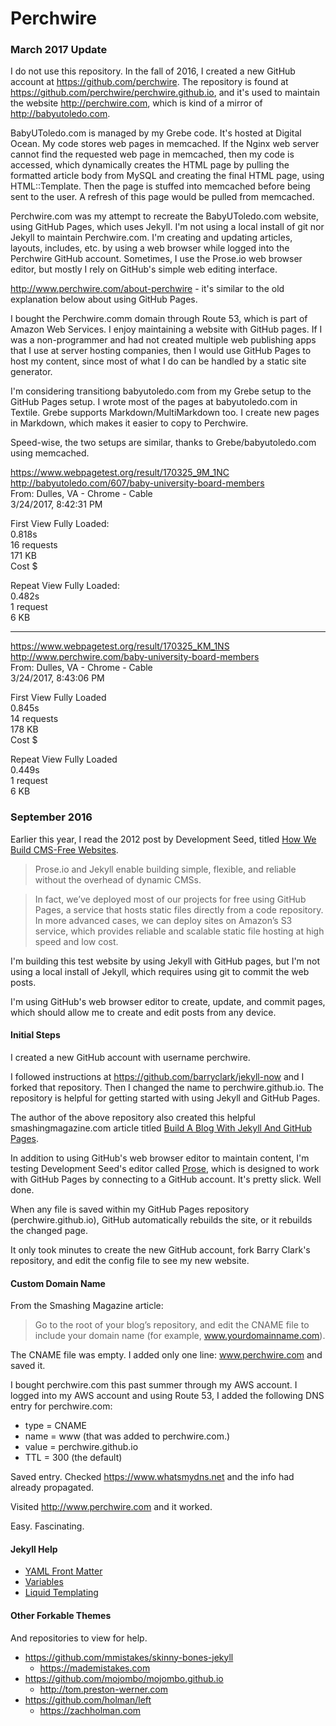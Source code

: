 # Perchwire

### March 2017 Update

I do not use this repository. In the fall of 2016, I created a new GitHub account at <https://github.com/perchwire>. The repository is found at <https://github.com/perchwire/perchwire.github.io>, and it's used to maintain the website <http://perchwire.com>, which is kind of a mirror of <http://babyutoledo.com>. 

BabyUToledo.com is managed by my Grebe code. It's hosted at Digital Ocean. My code stores web pages in memcached. If the Nginx web server cannot find the requested web page in memcached, then my code is accessed, which dynamically creates the HTML page by pulling the formatted article body from MySQL and creating the final HTML page, using HTML::Template. Then the page is stuffed into memcached before being sent to the user. A refresh of this page would be pulled from memcached.

Perchwire.com was my attempt to recreate the BabyUToledo.com website, using GitHub Pages, which uses Jekyll. I'm not using a local install of git nor Jekyll to maintain Perchwire.com. I'm creating and updating articles, layouts, includes, etc. by using a web browser while logged into the Perchwire GitHub account. Sometimes, I use the Prose.io web browser editor, but mostly I rely on GitHub's simple web editing interface.

<http://www.perchwire.com/about-perchwire> - it's similar to the old explanation below about using GitHub Pages.

I bought the Perchwire.comm domain through Route 53, which is part of Amazon Web Services. I enjoy maintaining a website with GitHub pages. If I was a non-programmer and had not created multiple web publishing apps that I use at server hosting  companies, then I would use GitHub Pages to host my content, since most of what I do can be handled by a static site generator.

I'm considering transitiong babyutoledo.com from my Grebe setup to the GitHub Pages setup. I wrote most of the pages at babyutoledo.com in Textile. Grebe supports Markdown/MultiMarkdown too. I create new pages in Markdown, which makes it easier to copy to Perchwire. 

Speed-wise, the two setups are similar, thanks to Grebe/babyutoledo.com using memcached.

<https://www.webpagetest.org/result/170325_9M_1NC>  
<http://babyutoledo.com/607/baby-university-board-members>  
From: Dulles, VA - Chrome - Cable  
3/24/2017, 8:42:31 PM  

First View Fully Loaded:  
0.818s  
16 requests  
171 KB  
Cost $  

Repeat View Fully Loaded:  
0.482s  
1 request  
6 KB  


---

<https://www.webpagetest.org/result/170325_KM_1NS>  
<http://www.perchwire.com/baby-university-board-members>  
From: Dulles, VA - Chrome - Cable  
3/24/2017, 8:43:06 PM  

First View Fully Loaded  
0.845s  
14 requests  
178 KB  
Cost $  

Repeat View Fully Loaded  
0.449s  
1 request  
6 KB  





### September 2016

Earlier this year, I read the 2012 post by Development Seed, titled [How We Build CMS-Free Websites](https://developmentseed.org/blog/2012/07/27/build-cms-free-websites).

> Prose.io and Jekyll enable building simple, flexible, and reliable without the overhead of dynamic CMSs.

> In fact, we’ve deployed most of our projects for free using GitHub Pages, a service that hosts static files directly from a code repository. In more advanced cases, we can deploy sites on Amazon’s S3 service, which provides reliable and scalable static file hosting at high speed and low cost.


I'm building this test website by using Jekyll with GitHub pages, but I'm not using a local install of Jekyll, which requires using git to commit the web posts.

I'm using GitHub's web browser editor to create, update, and commit pages, which should allow me to create and edit posts from any device.


#### Initial Steps

I created a new GitHub account with username perchwire.

I followed instructions at <https://github.com/barryclark/jekyll-now> and I forked that repository. Then I changed the name to perchwire.github.io. The repository is helpful for getting started with using Jekyll and GitHub Pages.

The author of the above repository also created this helpful  smashingmagazine.com article titled [Build A Blog With Jekyll And GitHub Pages](https://www.smashingmagazine.com/2014/08/build-blog-jekyll-github-pages).

In addition to using GitHub's web browser editor to maintain content, I'm testing Development Seed's editor called [Prose](http://prose.io), which is designed to work with GitHub Pages by connecting to a GitHub account. It's pretty slick. Well done.

When any file is saved within my GitHub Pages repository (perchwire.github.io), GitHub automatically rebuilds the site, or it rebuilds the changed page.

It only took minutes to create the new GitHub account, fork Barry Clark's repository, and edit the config file to see my new website.



#### Custom Domain Name

From the Smashing Magazine article:

> Go to the root of your blog’s repository, and edit the CNAME file to include your domain name (for example, www.yourdomainname.com).

The CNAME file was empty. I added only one line: www.perchwire.com and saved it.

I bought perchwire.com this past summer through my AWS account. I logged into my AWS account and using Route 53, I added the following DNS entry for perchwire.com:

* type = CNAME
* name = www (that was added to perchwire.com.)
* value = perchwire.github.io
* TTL = 300 (the default)

Saved entry. Checked https://www.whatsmydns.net and the info had already propagated. 

Visited http://www.perchwire.com and it worked.

Easy. Fascinating.



#### Jekyll Help

* [YAML Front Matter](http://jekyllrb.com/docs/frontmatter)
* [Variables](http://jekyllrb.com/docs/variables)
* [Liquid Templating](https://github.com/Shopify/liquid/wiki)



#### Other Forkable Themes

And repositories to view for help.

* <https://github.com/mmistakes/skinny-bones-jekyll>
  * <https://mademistakes.com>
* <https://github.com/mojombo/mojombo.github.io>
  * <http://tom.preston-werner.com>
* <https://github.com/holman/left>
  * <https://zachholman.com>

